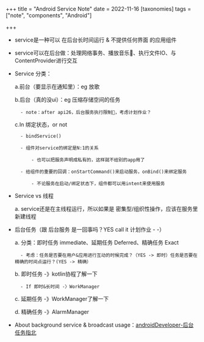 +++
title = "Android Service Note"
date = 2022-11-16
[taxonomies]
  tags = ["note", "components", "Android"]

+++

- service是一种可以 在后台长时间运行 & 不提供任何界面 的应用组件

- service可以在后台做：处理网络事务、播放音乐🎵、执行文件IO、与ContentProvider进行交互

- Service 分类：

    a.前台（要显示在通知里）：eg 放歌

    b.后台（真的没ui）：eg 压缩存储空间的任务

        - note：after api26，后台服务执行限制🔞，考虑计划作业？
    
    c.In 绑定状态，or not

        - bindService()

        - 组件对service的绑定是N:1的关系

            - 也可以把服务声明成私有的，这样就不给别的app用了

        - 给组件的重要的回调：onStartCommand()来启动服务，onBind()来绑定服务

            - 不论服务在启动/绑定状态下，组件都可以用intent来使用服务

- Service vs 线程

    a. service还是在主线程运行，所以如果是 密集型/组织性操作，应该在服务里新建线程

- 后台任务（跟 后台服务 是一回事吗？YES call it 计划作业 - -）

    a. 分类：即时任务 immediate、延期任务 Deferred、精确任务 Exact
        
        - 考虑：任务是否要在用户&应用进行互动的时候完成？（YES -> 即时）任务是否要在精确的时间点运行？(YES -> 精确）

    b. 即时任务 -》kotlin协程了解一下

        - If 即时&长时间 -〉WorkManager

    c. 延期任务 -》WorkManager了解一下

    d. 精确任务 -》AlarmManager

- About background service & broadcast usage：[androidDeveloper-后台任务指北](https://developer.android.com/guide/background)
